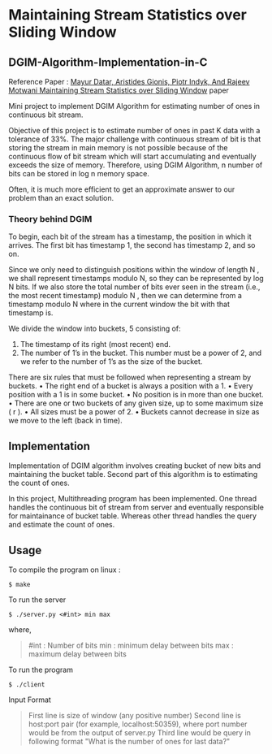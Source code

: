 # Maintaining Stream Statistics over Sliding Window
## DGIM-Algorithm-Implementation-in-C
Reference Paper : [Mayur Datar, Aristides Gionis, Piotr Indyk, And Rajeev Motwani  Maintaining Stream Statistics over Sliding Window](http://www-cs-students.stanford.edu/~datar/papers/sicomp_streams.pdf) paper

Mini project to implement DGIM Algorithm for estimating number of ones in continuous bit stream.

Objective of this project is to estimate number of ones in past K data with a tolerance of 33%. The major challenge with continuous stream of bit is that storing the stream in main memory is not possible because of the continuous flow of bit stream which will start accumulating and eventually exceeds the size of memory. Therefore, using DGIM Algorithm, n number of bits can be stored in log n memory space.

Often, it is much more efficient to get an approximate answer to our problem than an exact solution.

### Theory behind DGIM
To begin, each bit of the stream has a timestamp, the position in which it arrives. The first bit has timestamp 1, the second has timestamp 2, and so on.

Since we only need to distinguish positions within the window of length N , we shall represent timestamps modulo N, so they can be represented by log N bits. If we also store the total number of bits ever seen in the stream (i.e., the most recent timestamp) modulo N , then we can determine from a timestamp modulo N where in the current window the bit with that timestamp is.

We divide the window into buckets, 5 consisting of:
1. The timestamp of its right (most recent) end.
2. The number of 1’s in the bucket. This number must be a power of 2, and we refer to the number of 1’s as the size of the bucket.

There are six rules that must be followed when representing a stream by buckets.
• The right end of a bucket is always a position with a 1.
• Every position with a 1 is in some bucket.
• No position is in more than one bucket.
• There are one or two buckets of any given size, up to some maximum size ( r ).
• All sizes must be a power of 2.
• Buckets cannot decrease in size as we move to the left (back in time).

## Implementation
Implementation of DGIM algorithm involves creating bucket of new bits and maintaining the bucket table. Second part of this algorithm is to estimating the count of ones.

In this project, Multithreading program has been implemented. One thread handles the continuous bit of stream from server and eventually responsible for maintainance of bucket table. Whereas other thread handles the query and estimate the count of ones.

Usage
-----
To compile the program on linux :

	$ make
    
To run the server

    $ ./server.py <#int> min max
    
where,
> #int : Number of bits
> min : minimum delay between bits
> max : maximum delay between bits

To run the program

	$ ./client
	
Input Format

> First line is size of window (any positive number)
> Second line is host:port pair (for example, localhost:50359), where port number would be from the output of server.py
> Third line would be query in following format "What is the number of ones for last <k> data?"

